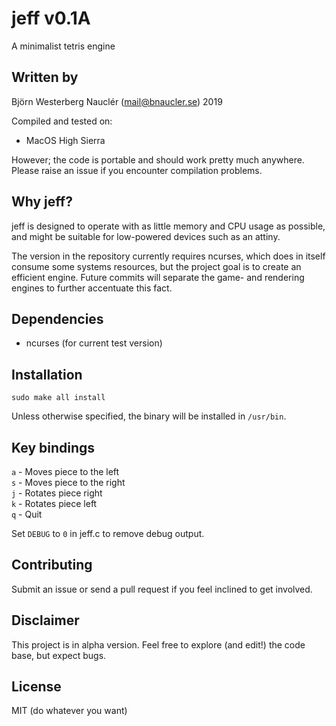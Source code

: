 # jeff v0.1A
A minimalist tetris engine

## Written by
Björn Westerberg Nauclér (mail@bnaucler.se) 2019

Compiled and tested on:
* MacOS High Sierra

However; the code is portable and should work pretty much anywhere. Please raise an issue if you encounter compilation problems.

## Why jeff?
jeff is designed to operate with as little memory and CPU usage as possible, and might be suitable for low-powered devices such as an attiny.


The version in the repository currently requires ncurses, which does in itself consume some systems resources, but the project goal is to create an efficient engine. Future commits will separate the game- and rendering engines to further accentuate this fact.

## Dependencies
* ncurses (for current test version)

## Installation
```
sudo make all install
```

Unless otherwise specified, the binary will be installed in `/usr/bin`.

## Key bindings
`a` - Moves piece to the left  
`s` - Moves piece to the right  
`j` - Rotates piece right  
`k` - Rotates piece left  
`q` - Quit

Set `DEBUG` to `0` in jeff.c to remove debug output.

## Contributing
Submit an issue or send a pull request if you feel inclined to get involved.

## Disclaimer
This project is in alpha version. Feel free to explore (and edit!) the code base, but expect bugs.

## License
MIT (do whatever you want)
